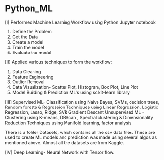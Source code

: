 # Python_ML

[I] Performed Machine Learning Workflow using Python Jupyter notebook

1) Define the Problem
2) Get the Data
3) Create a model
4) Train the model
5) Evaluate the model

[II] Applied various techniques to form the workflow:
1) Data Cleaning
2) Feature Engineering
3) Outlier Removal
4) Data Visualization- Scatter Plot, Histogram, Box Plot, Line Plot
5) Model Building & Prediction ML's using scikit-learn library


[III] Supervised ML- 
Classification using Naive Bayes, SVMs, decision trees, Random forests
& Regression Techniques using Linear Regression, Logistic Regression, Lasso, Ridge, SVR
Gradient Descent
Unsupervised ML - 
Clustering using K-means, DBScan , Spectral clustering 
& Dimensionality Reduction Techniques using Manifold learning, factor analysis

There is a folder Datasets, which contains all the csv data files. These are used to create ML models and prediction was made using several algos as mentioned above. Almost all the datasets are from Kaggle. 

[IV] Deep Learning- Neural Network with Tensor flow.
